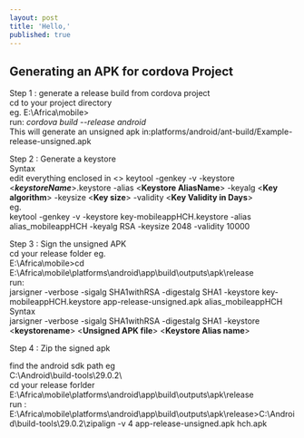 ```yaml
---
layout: post
title: 'Hello,'
published: true
---
```


## Generating an APK for cordova Project
   Step 1 : generate a release build from cordova project  
   cd to your project directory  
   eg. E:\Africa\mobile>  
   run: _cordova build --release android_  
   This will generate an unsigned apk in:platforms/android/ant-build/Example-release-unsigned.apk
   
   Step 2 : Generate a keystore   
   Syntax    
   edit everything enclosed in <> 
   keytool -genkey -v -keystore <**_keystoreName_**>.keystore -alias <**Keystore AliasName**> -keyalg <**Key algorithm**> -keysize     <**Key size**> -validity <**Key Validity in Days**>   
  eg.  
  keytool -genkey -v -keystore key-mobileappHCH.keystore -alias alias_mobileappHCH -keyalg RSA -keysize 2048 
  -validity 10000
  
  Step 3 : Sign the unsigned APK  
  cd your release folder eg.  
  E:\Africa\mobile>cd E:\Africa\mobile\platforms\android\app\build\outputs\apk\release  
  run:  
  jarsigner -verbose -sigalg SHA1withRSA -digestalg SHA1 -keystore key-mobileappHCH.keystore app-release-unsigned.apk alias_mobileappHCH  
  Syntax  
  jarsigner -verbose -sigalg SHA1withRSA -digestalg SHA1 -keystore <**keystorename**> <**Unsigned APK file**> <**Keystore Alias name**>  
  
  Step 4 : Zip the signed apk 
  
  find the android sdk path eg  
  C:\Android\build-tools\29.0.2\  
  cd your release forlder  
  E:\Africa\mobile\platforms\android\app\build\outputs\apk\release  
  run : 
  E:\Africa\mobile\platforms\android\app\build\outputs\apk\release>C:\Android\build-tools\29.0.2\zipalign -v 4 app-release-unsigned.apk hch.apk


  
   

